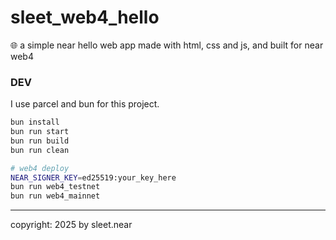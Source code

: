 # sleet_web4_hello
🌐 a simple near hello web app made with html, css and js, and built for near web4



### DEV
I use parcel and bun for this project.
```sh
bun install
bun run start
bun run build
bun run clean

# web4 deploy
NEAR_SIGNER_KEY=ed25519:your_key_here
bun run web4_testnet
bun run web4_mainnet
```



---


copyright: 2025 by sleet.near